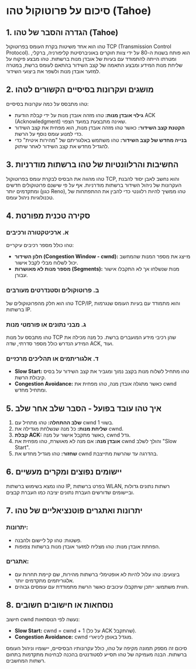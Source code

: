 # סיכום על פרוטוקול טהו (Tahoe)

## 1. הגדרה והסבר של טהו (Tahoe)
טהו הוא אחד משיטות בקרת העומס בפרוטוקול TCP (Transmission Control Protocol). הוא פותח בשנות ה-80 על ידי צוות חוקרים באוניברסיטת קליפורניה, ברקלי, ומטרתו הייתה להתמודד עם בעיות של אובדן מנות ברשתות. טהו מבצע פיקוח על שליחת מנות המידע ומבצע התאמה של קצב השידור בהתאם לעומס ברשת, במטרה למזער אובדן מנות ולשפר את ביצועי השידור.

## 2. מושגים ועקרונות בסיסיים הקשורים לטהו
טהו מתבסס על כמה עקרונות בסיסיים:
- **גילוי אובדן מנות:** טהו מזהה אובדן מנות על ידי קבלת הודעת ACK (Acknowledgment) שאינה מתבצעת במועד הצפוי.
- **הקטנת קצב השידור:** כאשר טהו מזהה אובדן מנות, הוא מפחית את קצב השידור כדי למנוע עומס נוסף על הרשת.
- **בנייה מחדש של קצב השידור:** טהו משתמש באלגוריתם של "מהירות איטית" כדי להגדיל מחדש את קצב השידור לאחר שיתוק.

## 3. החשיבות והרלוונטיות של טהו ברשתות מודרניות
טהו מהווה את הבסיס לבקרת עומס בפרוטוקול TCP, והוא נחשב לאבן יסוד להבנת העקרונות של ניהול השידור ברשתות מודרניות. אף על פי שישנם פרוטוקולים חדשים ומתקדמים יותר (כגון Reno), טהו ממשיך להיות רלוונטי כדי להבין את ההתפתחות של טכנולוגיות ניהול עומס.

## 4. סקירה טכנית מפורטת
### א. ארכיטקטורה ורכיבים
טהו כולל מספר רכיבים עיקריים:
- **חלון השידור (Congestion Window - cwnd):** מייצג את מספר המנות שהמחשב יכול לשלוח מבלי לקבל אישור.
- **מספר מנות לא מאושרות (Segments):** מנות שנשלחו אך לא התקבלו אישור עבורן.

### ב. פרוטוקולים וסטנדרטים מעורבים
טהו הוא חלק מהפרוטוקולים של TCP/IP, והוא מתמודד עם בעיות העומס שנגרמות ברשתות IP.

### ג. מבני נתונים או פורמטי מנות
טהו מתבסס על מנות TCP שהן רכיבי מידע המועברים ברשת. כל מנה מכילה את המידע הנדרש כולל מספר סדרתי, שדה ACK, ועוד.

### ד. אלגוריתמים או תהליכים מרכזיים
- **Slow Start:** טהו מתחיל לשלוח מנות בקצב נמוך ומגביר את קצב השידור על בסיס קיבולת הרשת.
- **Congestion Avoidance:** כאשר מתגלה אובדן מנה, טהו מפחית את cwnd ומתחיל מחדש.

## 5. איך טהו עובד בפועל - הסבר שלב אחר שלב
1. **שלב ההתחלה:** טהו מתחיל עם cwnd בשווי 1.
2. **שליחת מנות:** כל מנה שנשלחת מגדילה את cwnd.
3. **קבלת ACK:** כאשר מתקבל אישור על מנה, cwnd גדל.
4. **אובדן מנה:** אם מנה לא מאושרת, טהו מפחית את cwnd והולך לשלב "Slow Start".
5. **שחזור:** טהו מגדיל מחדש את cwnd בהדרגה עד שהרשת מתייצבת.

## 6. יישומים נפוצים ומקרים מעשיים
טהו נמצא בשימוש ברשתות IP, בפרט ברשתות WLAN, רשתות נתונים גדולות וביישומים שדורשים העברת נתונים יציבה כמו העברת קבצים.

## 7. יתרונות ואתגרים פוטנציאליים של טהו
### יתרונות:
- פשטות: טהו קל ליישום ולהבנה.
- הפחתת אובדן מנות: טהו מצליח למזער אובדן מנות ברשתות צפופות.

### אתגרים:
- ביצועים: טהו עלול להיות לא אופטימלי ברשתות מהירות, שם קיימת תחרות עם אלגוריתמים מתקדמים יותר.
- חווית משתמש: ייתכן שיתקבלו עיכובים כאשר הרשת מתמודדת עם עומסים גבוהים.

## 8. נוסחאות או חישובים חשובים
חישוב cwnd נעשה לפי הנוסחאות:
- **Slow Start:** cwnd = cwnd + 1 (על כל ACK שהתקבל).
- **Congestion Avoidance:** cwnd מוגדל באופן ליניארי.

סיכום זה מספק תמונה מקיפה על טהו, כולל עקרונותיו הבסיסיים, יישומיו וניהול העומס ברשתות. הבנה מעמיקה של טהו תסייע לסטודנטים בהכנה לבחינות מתקדמות בתחום רשתות המחשבים.